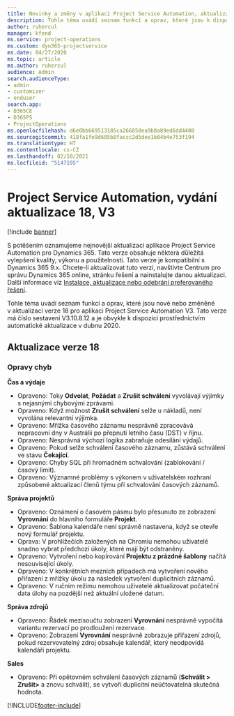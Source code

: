 ```yaml
---
title: Novinky a změny v aplikaci Project Service Automation, aktualizace verze 18, V3
description: Tohle téma uvádí seznam funkcí a oprav, které jsou k dispozici v Project Service Automation, aktualizace verze 18, V3.
author: ruhercul
manager: kfend
ms.service: project-operations
ms.custom: dyn365-projectservice
ms.date: 04/27/2020
ms.topic: article
ms.author: ruhercul
audience: Admin
search.audienceType:
- admin
- customizer
- enduser
search.app:
- D365CE
- D365PS
- ProjectOperations
ms.openlocfilehash: d6e0bb669513185ca266858ea9b8a89ed6dd4408
ms.sourcegitcommit: 418fa1fe9d605b8faccc2d5dee1b04b4e753f194
ms.translationtype: HT
ms.contentlocale: cs-CZ
ms.lasthandoff: 02/10/2021
ms.locfileid: "5147195"
---
```

# <a name="project-service-automation-update-release-18-v3"></a>Project Service Automation, vydání aktualizace 18, V3

[!include [banner](../includes/psa-now-project-operations.md)]

S potěšením oznamujeme nejnovější aktualizaci aplikace Project Service Automation pro Dynamics 365. Tato verze obsahuje některá důležitá vylepšení kvality, výkonu a použitelnosti. Tato verze je kompatibilní s Dynamics 365 9.x. Chcete-li aktualizovat tuto verzi, navštivte Centrum pro správu Dynamics 365 online, stránku řešení a nainstalujte danou aktualizaci. Další informace viz [Instalace, aktualizace nebo odebrání preferovaného řešení](https://docs.microsoft.com/power-platform/admin/install-remove-preferred-solution).

Tohle téma uvádí seznam funkcí a oprav, které jsou nové nebo změněné v aktualizaci verze 18 pro aplikaci Project Service Automation V3. Tato verze má číslo sestavení V3.10.8.12 a je obvykle k dispozici prostřednictvím automatické aktualizace v dubnu 2020.

## <a name="update-release-18"></a>Aktualizace verze 18

### <a name="bug-fixes"></a>Opravy chyb

**Čas a výdaje**

- Opraveno: Toky **Odvolat**, **Požádat** a **Zrušit schválení** vyvolávají výjimky s nejasnými chybovými zprávami.
- Opraveno: Když možnost **Zrušit schválení** selže u nákladů, není vyvolána relevantní výjimka.
- Opraveno: Mřížka časového záznamu nesprávně zpracovává nepracovní dny v Austrálii po přepnutí letního času (DST) v říjnu.
- Opraveno: Nesprávná výchozí logika zabraňuje odesílání výdajů.
- Opraveno: Pokud selže schválení časového záznamu, zůstává schválení ve stavu **Čekající**.
- Opraveno: Chyby SQL při hromadném schvalování (zablokování / časový limit).
- Opraveno: Významné problémy s výkonem v uživatelském rozhraní způsobené aktualizací členů týmu při schvalování časových záznamů.

**Správa projektů**

- Opraveno: Oznámení o časovém pásmu bylo přesunuto ze zobrazení **Vyrovnání** do hlavního formuláře **Projekt**.
- Opraveno: Šablona kalendáře není správně nastavena, když se otevře nový formulář projektu.
- Oprava: V prohlížečích založených na Chromiu nemohou uživatelé snadno vybrat předchozí úkoly, které mají být odstraněny.
- Opraveno: Vytvoření nebo kopírování **Projektu z prázdné šablony** načítá nesouvisející úkoly.
- Opraveno: V konkrétních mezních případech má vytvoření nového přiřazení z mřížky úkolu za následek vytvoření duplicitních záznamů.
- Opraveno: V ručním režimu nemohou uživatelé aktualizovat počáteční data úlohy na pozdější než aktuální uložené datum.

**Správa zdrojů**

- Opraveno: Řádek mezisoučtu zobrazení **Vyrovnání** nesprávně vypočítá variantu rezervací po prodloužení rezervace.
- Opraveno: Zobrazení **Vyrovnání** nesprávně zobrazuje přiřazení zdrojů, pokud rezervovatelný zdroj obsahuje kalendář, který neodpovídá kalendáři projektu.

**Sales**

- Opraveno: Při opětovném schválení časových záznamů (**Schválit > Zrušit>** a znovu schválit), se vytvoří duplicitní neúčtovatelná skutečná hodnota.


[!INCLUDE[footer-include](../includes/footer-banner.md)]